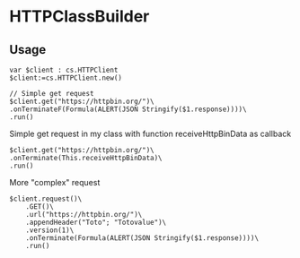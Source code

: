 # HTTPClassBuilder

## Usage

```4d
var $client : cs.HTTPClient
$client:=cs.HTTPClient.new()
 
// Simple get request
$client.get("https://httpbin.org/")\
.onTerminateF(Formula(ALERT(JSON Stringify($1.response))))\
.run()
````

Simple get request in my class with function receiveHttpBinData as callback

```4d
$client.get("https://httpbin.org/")\
.onTerminate(This.receiveHttpBinData)\
.run()
```

More "complex" request

```4d
$client.request()\
	.GET()\
	.url("https://httpbin.org/")\
	.appendHeader("Toto"; "Totovalue")\
	.version(1)\
	.onTerminate(Formula(ALERT(JSON Stringify($1.response))))\
	.run()
```
